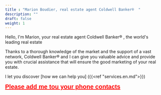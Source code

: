 ```yaml
---
title : "Marion Boudier, real estate agent Coldwell Banker®  "
description: ""
draft: false
weight: 1
---
```


Hello, I'm Marion, your real estate agent Coldwell Banker® , the world's leading real estate

Thanks to a thorough knowledge of the market and the support of a vast network, Coldwell Banker® and I can give you valuable advice and provide you with crucial assistance that will ensure the good marketing of your real estate.

I let you discover [how we can help you] ({{<ref "services.en.md">}}) 


<a href="/vcard/marion-boudier-remax.vcf" alt="VCard" style="font-family: 'Source Sans Pro', sans-serif;font-size:20px; font-weight:700; color:red;line-height:1.1; text-align: center;">Please add me tou your phone contacts</a>